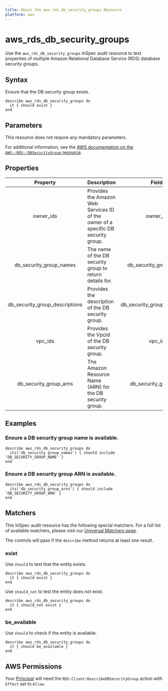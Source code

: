 ```yaml
---
title: About the aws_rds_db_security_groups Resource
platform: aws
---
```


# aws_rds_db_security_groups

Use the `aws_rds_db_security_groups` InSpec audit resource to test properties of multiple Amazon Relational Database Service (RDS) database security groups.

## Syntax

Ensure that the DB security group exists.

    describe aws_rds_db_security_groups do
      it { should exist }
    end

## Parameters

This resource does not require any mandatory parameters.

For additional information, see the [AWS documentation on the `AWS::RDS::DBSecurityGroup` resource](https://docs.aws.amazon.com/AWSCloudFormation/latest/UserGuide/aws-properties-rds-security-group.html).

## Properties

| Property | Description | Field |
| :---: | :--- | :---: |
| owner_ids | Provides the Amazon Web Services ID of the owner of a specific DB security group. | owner_id |
| db_security_group_names | The name of the DB security group to return details for. | db_security_group_name |
| db_security_group_descriptions | Provides the description of the DB security group. | db_security_group_description |
| vpc_ids |Provides the VpcId of the DB security group. | vpc_id |
| db_security_group_arns | The Amazon Resource Name (ARN) for the DB security group. | db_security_group_arn |

## Examples

### Ensure a DB security group name is available.

    describe aws_rds_db_security_groups do
      its('db_security group_names') { should include 'DB_SECURITY_GROUP_NAME' }
    end

### Ensure a DB security group ARN is available.

    describe aws_rds_db_security_groups do
      its('db_security_group_arns') { should include 'DB_SECURITY_GROUP_ARN' }
    end

## Matchers

This InSpec audit resource has the following special matchers. For a full list of available matchers, please visit our [Universal Matchers page](https://www.inspec.io/docs/reference/matchers/).

The controls will pass if the `describe` method returns at least one result.

### exist

Use `should` to test that the entity exists.

    describe aws_rds_db_security_groups do
      it { should exist }
    end

Use `should_not` to test the entity does not exist.

    describe aws_rds_db_security_groups do
      it { should_not exist }
    end

### be_available

Use `should` to check if the entity is available.

    describe aws_rds_db_security_groups do
      it { should be_available }
    end

## AWS Permissions

Your [Principal](https://docs.aws.amazon.com/IAM/latest/UserGuide/intro-structure.html#intro-structure-principal) will need the `RDS:Client:DescribeDBSecurityGroup` action with `Effect` set to `Allow`.
